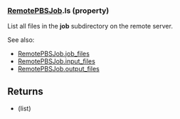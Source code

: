 ### [RemotePBSJob](RemotePBSJob.md).ls (property)




List all files in the **job** subdirectory on the remote server.

See also:

* [RemotePBSJob.job_files](RemotePBSJob.job_files.md)
* [RemotePBSJob.input_files](RemotePBSJob.input_files.md)
* [RemotePBSJob.output_files](RemotePBSJob.output_files.md)

Returns
----------
* (list)


